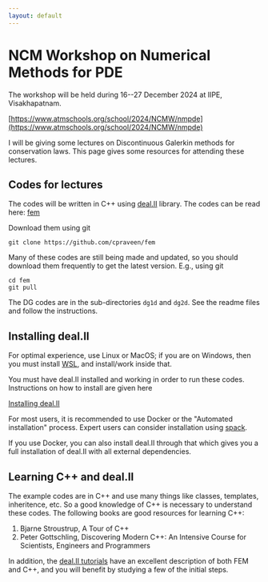 ```yaml
---
layout: default
---
```


# NCM Workshop on Numerical Methods for PDE

The workshop will be held during 16--27 December 2024 at IIPE, Visakhapatnam.

[https://www.atmschools.org/school/2024/NCMW/nmpde](https://www.atmschools.org/school/2024/NCMW/nmpde)

I will be giving some lectures on Discontinuous Galerkin methods for conservation laws. This page gives some resources for attending these lectures.

## Codes for lectures

The codes will be written in C++ using [deal.II](https://www.dealii.org) library.  The codes can be read here: [fem](https://github.com/cpraveen/fem)

Download them using git

```shell
git clone https://github.com/cpraveen/fem
```

Many of these codes are still being made and updated, so you should download them frequently to get the latest version. E.g., using git

```shell
cd fem
git pull
```

The DG codes are in the sub-directories `dg1d` and `dg2d`. See the readme files and follow the instructions.

## Installing deal.II

For optimal experience, use Linux or MacOS; if you are on Windows, then you must install [WSL](https://learn.microsoft.com/en-us/windows/wsl/install), and install/work inside that.

You must have deal.II installed and working in order to run these codes. Instructions on how to install are given here

[Installing deal.II](https://github.com/cpraveen/fem/blob/master/deal.II/README.md#installing-dealii)

For most users, it is recommended to use Docker or the "Automated installation" process. Expert users can consider installation using [spack](https://cpraveen.github.io/comp/spack.html).

If you use Docker, you can also install deal.II through that which gives you a full installation of deal.II with all external dependencies.

## Learning C++ and deal.II

The example codes are in C++ and use many things like classes, templates, inheritence, etc. So a good knowledge of C++ is necessary to understand these codes. The following books are good resources for learning C++:

1. Bjarne Stroustrup, A Tour of C++
1. Peter Gottschling, Discovering Modern C++: An Intensive Course for Scientists,  Engineers and Programmers

In addition, the [deal.II tutorials](https://dealii.org/current/doxygen/deal.II/Tutorial.html) have an excellent description of both FEM and C++, and you will benefit by studying a few of the initial steps.
